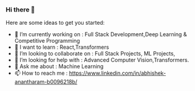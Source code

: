 ### Hi there 👋

<!--
**abhishek0405/abhishek0405** is a ✨ _special_ ✨ repository because its `README.md` (this file) appears on your GitHub profile.
-->

Here are some ideas to get you started:

- 🔭 I’m currently working on : Full Stack Development,Deep Learning & Competitive Programming
- 🌱 I want to learn : React,Transformers
- 👯 I’m looking to collaborate on : Full Stack Projects, ML Projects,
- 🤔 I’m looking for help with : Advanced Computer Vision,Transformers.
- 💬 Ask me about : Machine Learning
- 📫 How to reach me : https://www.linkedin.com/in/abhishek-anantharam-b0096218b/

